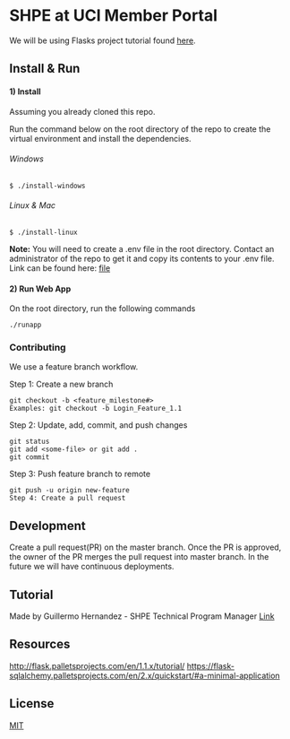 # SHPE at UCI Member Portal

We will be using Flasks project tutorial found [here](http://flask.palletsprojects.com/en/1.1.x/tutorial/).

## Install & Run

#### 1) Install

Assuming you already cloned this repo.

Run the command below on the root directory of the repo to create the virtual environment and install the dependencies.

###### Windows

```
$ ./install-windows
```

###### Linux & Mac

```
$ ./install-linux
```

**Note:** You will need to create a .env file in the root directory. Contact an administrator of the repo to get it and copy its contents to your .env file. Link can be found here: [file](https://shpetechcommittee.slack.com/archives/C011D0TD154)

#### 2) Run Web App

On the root directory, run the following commands

```
./runapp
```

### Contributing

We use a feature branch workflow.

Step 1: Create a new branch

```
git checkout -b <feature_milestone#>
Examples: git checkout -b Login_Feature_1.1
```

Step 2: Update, add, commit, and push changes

```
git status
git add <some-file> or git add .
git commit
```

Step 3: Push feature branch to remote

```
git push -u origin new-feature
Step 4: Create a pull request
```

## Development

Create a pull request(PR) on the master branch.
Once the PR is approved, the owner of the PR merges the pull request into master branch.
In the future we will have continuous deployments.

## Tutorial

Made by Guillermo Hernandez - SHPE Technical Program Manager
[Link](https://www.youtube.com/watch?v=T0Ml5WnQbJY&feature=youtu.be)

## Resources
http://flask.palletsprojects.com/en/1.1.x/tutorial/
https://flask-sqlalchemy.palletsprojects.com/en/2.x/quickstart/#a-minimal-application


## License

[MIT](https://choosealicense.com/licenses/mit/)
